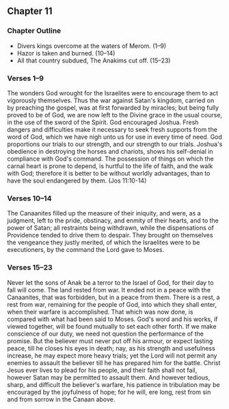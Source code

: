 ## Chapter 11

### Chapter Outline

- Divers kings overcome at the waters of Merom. (1–9)
- Hazor is taken and burned. (10–14)
- All that country subdued, The Anakims cut off. (15–23)

### Verses 1–9

The wonders God wrought for the Israelites were to encourage them to act vigorously themselves. Thus the war against Satan's kingdom, carried on by preaching the gospel, was at first forwarded by miracles; but being fully proved to be of God, we are now left to the Divine grace in the usual course, in the use of the sword of the Spirit. God encouraged Joshua. Fresh dangers and difficulties make it necessary to seek fresh supports from the word of God, which we have nigh unto us for use in every time of need. God proportions our trials to our strength, and our strength to our trials. Joshua's obedience in destroying the horses and chariots, shows his self-denial in compliance with God's command. The possession of things on which the carnal heart is prone to depend, is hurtful to the life of faith, and the walk with God; therefore it is better to be without worldly advantages, than to have the soul endangered by them. (Jos 11:10-14)

### Verses 10–14

The Canaanites filled up the measure of their iniquity, and were, as a judgment, left to the pride, obstinacy, and enmity of their hearts, and to the power of Satan; all restraints being withdrawn, while the dispensations of Providence tended to drive them to despair. They brought on themselves the vengeance they justly merited, of which the Israelites were to be executioners, by the command the Lord gave to Moses.

### Verses 15–23

Never let the sons of Anak be a terror to the Israel of God, for their day to fall will come. The land rested from war. It ended not in a peace with the Canaanites, that was forbidden, but in a peace from them. There is a rest, a rest from war, remaining for the people of God, into which they shall enter, when their warfare is accomplished. That which was now done, is compared with what had been said to Moses. God's word and his works, if viewed together, will be found mutually to set each other forth. If we make conscience of our duty, we need not question the performance of the promise. But the believer must never put off his armour, or expect lasting peace, till he closes his eyes in death; nay, as his strength and usefulness increase, he may expect more heavy trials; yet the Lord will not permit any enemies to assault the believer till he has prepared him for the battle. Christ Jesus ever lives to plead for his people, and their faith shall not fail, however Satan may be permitted to assault them. And however tedious, sharp, and difficult the believer's warfare, his patience in tribulation may be encouraged by the joyfulness of hope; for he will, ere long, rest from sin and from sorrow in the Canaan above.


